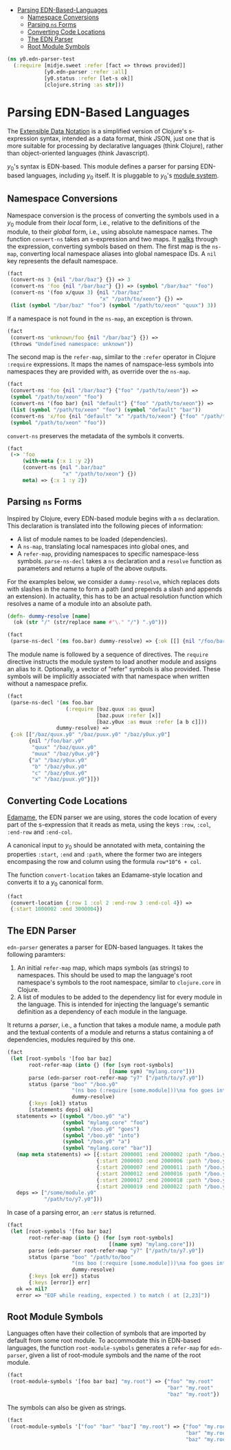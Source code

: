 * [Parsing EDN-Based-Languages](#parsing-edn-based-languages)
  * [Namespace Conversions](#namespace-conversions)
  * [Parsing `ns` Forms](#parsing-`ns`-forms)
  * [Converting Code Locations](#converting-code-locations)
  * [The EDN Parser](#the-edn-parser)
  * [Root Module Symbols](#root-module-symbols)
```clojure
(ns y0.edn-parser-test
  (:require [midje.sweet :refer [fact => throws provided]]
            [y0.edn-parser :refer :all]
            [y0.status :refer [let-s ok]]
            [clojure.string :as str]))

```
# Parsing EDN-Based Languages

The [Extensible Data Notation](https://github.com/edn-format/edn) is a
simplified version of Clojure's s-expression syntax, intended as a data
format, think JSON, just one that is more suitable for processing by
declarative languages (think Clojure), rather than object-oriented languages
(think Javascript).

$y_0$'s syntax is EDN-based. This module defines a parser for parsing
EDN-based languages, including $y_0$ itself. It is pluggable to $y_0$'s
[module system](polyglot_loader.md).

## Namespace Conversions

Namespace conversion is the process of converting the symbols used in a $y_0$
module from their _local_ form, i.e., relative to the definitions of the
module, to their _global_ form, i.e., using absolute namespace names.
The function `convert-ns` takes an s-expression and two maps. It
[walks](term_utils.md#meta-preserving-postwalk) through the expression,
converting symbols based on them.
The first map is the `ns-map`, converting local namespace aliases into global
namespace IDs. A `nil` key represents the default namespace.
```clojure
(fact
 (convert-ns 3 {nil "/bar/baz"} {}) => 3
 (convert-ns 'foo {nil "/bar/baz"} {}) => (symbol "/bar/baz" "foo")
 (convert-ns '(foo x/quux 3) {nil "/bar/baz"
                              "x" "/path/to/xeon"} {}) =>
 (list (symbol "/bar/baz" "foo") (symbol "/path/to/xeon" "quux") 3))

```
If a namespace is not found in the `ns-map`, an exception is thrown.
```clojure
(fact
 (convert-ns 'unknown/foo {nil "/bar/baz"} {}) =>
 (throws "Undefined namespace: unknown"))

```
The second map is the `refer-map`, similar to the `:refer` operator in Clojure `:require` expressions.
It maps the names of namspace-less symbols into namespaces they are provided with, as override over
the `ns-map`.
```clojure
(fact
 (convert-ns 'foo {nil "/bar/baz"} {"foo" "/path/to/xeon"}) =>
 (symbol "/path/to/xeon" "foo")
 (convert-ns '(foo bar) {nil "default"} {"foo" "/path/to/xeon"}) =>
 (list (symbol "/path/to/xeon" "foo") (symbol "default" "bar"))
 (convert-ns 'x/foo {nil "default" "x" "/path/to/xeon"} {"foo" "/path/to/xeon"}) =>
 (symbol "/path/to/xeon" "foo"))

```
`convert-ns` preserves the metadata of the symbols it converts.
```clojure
(fact
 (-> 'foo
     (with-meta {:x 1 :y 2})
     (convert-ns {nil ".bar/baz"
                  "x" "/path/to/xeon"} {})
     meta) => {:x 1 :y 2})

```
## Parsing `ns` Forms

Inspired by Clojure, every EDN-based module begins with a `ns` declaration.
This declaration is translated into the following pieces of information:
* A list of module names to be loaded (dependencies).
* A `ns-map`, translating local namespaces into global ones, and
* A `refer-map`, providing namespaces to specific namespace-less symbols.
`parse-ns-decl` takes a `ns` declaration and a `resolve` function as
parameters and returns a tuple of the above outputs.

For the examples below, we consider a `dummy-resolve`, which replaces dots
with slashes in the name to form a path (and prepends a slash and appends an
extension). In actuality, this has to be an actual resolution function which
resolves a name of a module into an absolute path.
```clojure
(defn- dummy-resolve [name]
  (ok (str "/" (str/replace name #"\." "/") ".y0")))

(fact
 (parse-ns-decl '(ns foo.bar) dummy-resolve) => {:ok [[] {nil "/foo/bar.y0"} {}]})

```
The module name is followed by a sequence of directives. The `require` directive instructs the module system
to load another module and assigns an alias to it.
Optionally, a vector of "refer" symbols is also provided.
These symbols will be implicitly associated with that namespace when written without a namespace prefix.
```clojure
(fact
 (parse-ns-decl '(ns foo.bar
                   (:require [baz.quux :as quux]
                             [baz.puux :refer [x]]
                             [baz.y0ux :as muux :refer [a b c]]))
                dummy-resolve) =>
 {:ok [["/baz/quux.y0" "/baz/puux.y0" "/baz/y0ux.y0"]
       {nil "/foo/bar.y0"
        "quux" "/baz/quux.y0"
        "muux" "/baz/y0ux.y0"}
       {"a" "/baz/y0ux.y0"
        "b" "/baz/y0ux.y0"
        "c" "/baz/y0ux.y0"
        "x" "/baz/puux.y0"}]})

```
## Converting Code Locations

[Edamame](https://github.com/borkdude/edamame), the EDN parser we are using,
stores the code location of every part of the s-expression that it reads as
meta, using the keys `:row`, `:col`, `:end-row` and `:end-col`.

A canonical input to $y_0$ should be annotated with meta, containing the
properties `:start`, `:end` and `:path`, where the former two are integers
encompasing the row and column using the formula `row*10^6 + col`.

The function `convert-location` takes an Edamame-style location and converts
it to a $y_0$ canonical form.
```clojure
(fact
 (convert-location {:row 1 :col 2 :end-row 3 :end-col 4}) =>
 {:start 1000002 :end 3000004})

```
## The EDN Parser

`edn-parser` generates a parser for EDN-based languages. It takes the
following paramters:
1. An initial `refer-map` map, which maps symbols (as strings) to namespaces.
   This should be used to map the language's root namespace's symbols to the
   root namespace, similar to `clojure.core` in Clojure.
2. A list of modules to be added to the dependency list for every module in
   the language. This is intended for injecting the language's semantic
   definition as a dependency of each module in the language.

It returns a _parser_, i.e., a function that takes a module name, a module
path and the textual contents of a module and returns a status containing a
of dependencies, modules required by this one.
```clojure
(fact
 (let [root-symbols '[foo bar baz]
       root-refer-map (into {} (for [sym root-symbols]
                                 [(name sym) "mylang.core"]))
       parse (edn-parser root-refer-map "y7" ["/path/to/y7.y0"])
       status (parse "boo" "/boo.y0"
                     "(ns boo (:require [some.module]))\na foo goes into a bar"
                     dummy-resolve)
       {:keys [ok]} status
       [statements deps] ok]
   statements => [(symbol "/boo.y0" "a")
                  (symbol "mylang.core" "foo")
                  (symbol "/boo.y0" "goes")
                  (symbol "/boo.y0" "into")
                  (symbol "/boo.y0" "a")
                  (symbol "mylang.core" "bar")]
   (map meta statements) => [{:start 2000001 :end 2000002 :path "/boo.y0"}
                             {:start 2000003 :end 2000006 :path "/boo.y0"}
                             {:start 2000007 :end 2000011 :path "/boo.y0"}
                             {:start 2000012 :end 2000016 :path "/boo.y0"}
                             {:start 2000017 :end 2000018 :path "/boo.y0"}
                             {:start 2000019 :end 2000022 :path "/boo.y0"}]
   deps => ["/some/module.y0"
            "/path/to/y7.y0"]))

```
In case of a parsing error, an `:err` status is returned.
```clojure
(fact
 (let [root-symbols '[foo bar baz]
       root-refer-map (into {} (for [sym root-symbols]
                                 [(name sym) "mylang.core"]))
       parse (edn-parser root-refer-map "y7" ["/path/to/y7.y0"])
       status (parse "boo" "/path/to/boo"
                     "(ns boo (:require [some.module]))\na foo goes into a bar ("
                     dummy-resolve)
       {:keys [ok err]} status
       {:keys [error]} err]
   ok => nil?
   error => "EOF while reading, expected ) to match ( at [2,23]"))

```
## Root Module Symbols

Languages often have their collection of symbols that are imported by default
from some root module. To accommodate this in EDN-based languages, the
function `root-module-symbols` generates a `refer-map` for `edn-parser`,
given a list of root-module symbols and the name of the root module.
```clojure
(fact
 (root-module-symbols '[foo bar baz] "my.root") => {"foo" "my.root"
                                                    "bar" "my.root"
                                                    "baz" "my.root"})

```
The symbols can also be given as strings.
```clojure
(fact
 (root-module-symbols '["foo" "bar" "baz"] "my.root") => {"foo" "my.root"
                                                          "bar" "my.root"
                                                          "baz" "my.root"})
```

